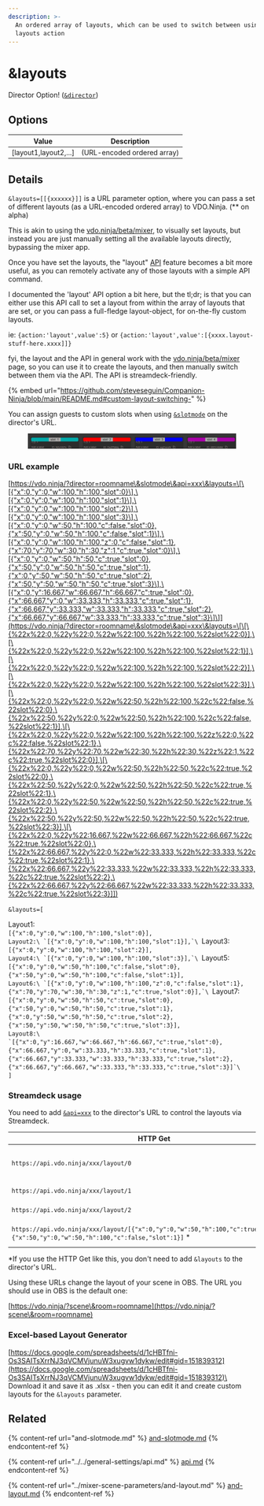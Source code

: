 ```yaml
---
description: >-
  An ordered array of layouts, which can be used to switch between using the API
  layouts action
---
```


# \&layouts

Director Option! ([`&director`](../../viewers-settings/director.md))

## Options

| Value                  | Description                 |
| ---------------------- | --------------------------- |
| \[layout1,layout2,...] | (URL-encoded ordered array) |

## Details

`&layouts=[[{xxxxxx}]]` is a URL parameter option, where you can pass a set of different layouts (as a URL-encoded ordered array) to VDO.Ninja. (\*\* on alpha)

This is akin to using the [vdo.ninja/beta/mixer](https://vdo.ninja/beta/mixer), to visually set layouts, but instead you are just manually setting all the available layouts directly, bypassing the mixer app.

Once you have set the layouts, the "layout" [API](../../general-settings/api.md) feature becomes a bit more useful, as you can remotely activate any of those layouts with a simple API command.

I documented the 'layout' API option a bit here, but the tl;dr; is that you can either use this API call to set a layout from within the array of layouts that are set, or you can pass a full-fledge layout-object, for on-the-fly custom layouts.

ie: `{action:'layout',value':5}` or `{action:'layout',value':[{xxxx.layout-stuff-here.xxxx]]}`

fyi, the layout and the API in general work with the [vdo.ninja/beta/mixer](https://vdo.ninja/beta/mixer) page, so you can use it to create the layouts, and then manually switch between them via the API. The API is streamdeck-friendly.

{% embed url="https://github.com/steveseguin/Companion-Ninja/blob/main/README.md#custom-layout-switching-" %}

You can assign guests to custom slots when using [`&slotmode`](and-slotmode.md) on the director's URL.

<figure><img src="../../.gitbook/assets/image (5) (1) (4).png" alt=""><figcaption></figcaption></figure>

### URL example

[https://vdo.ninja/?director=roomname\&slotmode\&api=xxx\&layouts=\[\[{"x":0,"y":0,"w":100,"h":100,"slot":0}\],\[{"x":0,"y":0,"w":100,"h":100,"slot":1}\],\[{"x":0,"y":0,"w":100,"h":100,"slot":2}\],\[{"x":0,"y":0,"w":100,"h":100,"slot":3}\],\[{"x":0,"y":0,"w":50,"h":100,"c":false,"slot":0},{"x":50,"y":0,"w":50,"h":100,"c":false,"slot":1}\],\[{"x":0,"y":0,"w":100,"h":100,"z":0,"c":false,"slot":1},{"x":70,"y":70,"w":30,"h":30,"z":1,"c":true,"slot":0}\],\[{"x":0,"y":0,"w":50,"h":50,"c":true,"slot":0},{"x":50,"y":0,"w":50,"h":50,"c":true,"slot":1},{"x":0,"y":50,"w":50,"h":50,"c":true,"slot":2},{"x":50,"y":50,"w":50,"h":50,"c":true,"slot":3}\],\[{"x":0,"y":16.667,"w":66.667,"h":66.667,"c":true,"slot":0},{"x":66.667,"y":0,"w":33.333,"h":33.333,"c":true,"slot":1},{"x":66.667,"y":33.333,"w":33.333,"h":33.333,"c":true,"slot":2},{"x":66.667,"y":66.667,"w":33.333,"h":33.333,"c":true,"slot":3}\]\]](https://vdo.ninja/?director=roomname\&slotmode\&api=xxx\&layouts=\[\[\{%22x%22:0,%22y%22:0,%22w%22:100,%22h%22:100,%22slot%22:0}],\[\{%22x%22:0,%22y%22:0,%22w%22:100,%22h%22:100,%22slot%22:1}],\[\{%22x%22:0,%22y%22:0,%22w%22:100,%22h%22:100,%22slot%22:2}],\[\{%22x%22:0,%22y%22:0,%22w%22:100,%22h%22:100,%22slot%22:3}],\[\{%22x%22:0,%22y%22:0,%22w%22:50,%22h%22:100,%22c%22:false,%22slot%22:0},\{%22x%22:50,%22y%22:0,%22w%22:50,%22h%22:100,%22c%22:false,%22slot%22:1}],\[\{%22x%22:0,%22y%22:0,%22w%22:100,%22h%22:100,%22z%22:0,%22c%22:false,%22slot%22:1},\{%22x%22:70,%22y%22:70,%22w%22:30,%22h%22:30,%22z%22:1,%22c%22:true,%22slot%22:0}],\[\{%22x%22:0,%22y%22:0,%22w%22:50,%22h%22:50,%22c%22:true,%22slot%22:0},\{%22x%22:50,%22y%22:0,%22w%22:50,%22h%22:50,%22c%22:true,%22slot%22:1},\{%22x%22:0,%22y%22:50,%22w%22:50,%22h%22:50,%22c%22:true,%22slot%22:2},\{%22x%22:50,%22y%22:50,%22w%22:50,%22h%22:50,%22c%22:true,%22slot%22:3}],\[\{%22x%22:0,%22y%22:16.667,%22w%22:66.667,%22h%22:66.667,%22c%22:true,%22slot%22:0},\{%22x%22:66.667,%22y%22:0,%22w%22:33.333,%22h%22:33.333,%22c%22:true,%22slot%22:1},\{%22x%22:66.667,%22y%22:33.333,%22w%22:33.333,%22h%22:33.333,%22c%22:true,%22slot%22:2},\{%22x%22:66.667,%22y%22:66.667,%22w%22:33.333,%22h%22:33.333,%22c%22:true,%22slot%22:3}]])

`&layouts=[`

Layout1:\
`[{"x":0,"y":0,"w":100,"h":100,"slot":0}],`\
``Layout2:\
`[{"x":0,"y":0,"w":100,"h":100,"slot":1}],`\
``Layout3:\
`[{"x":0,"y":0,"w":100,"h":100,"slot":2}],`\
``Layout4:\
`[{"x":0,"y":0,"w":100,"h":100,"slot":3}],`\
``Layout5:\
`[{"x":0,"y":0,"w":50,"h":100,"c":false,"slot":0},{"x":50,"y":0,"w":50,"h":100,"c":false,"slot":1}],`\
``Layout6:\
`[{"x":0,"y":0,"w":100,"h":100,"z":0,"c":false,"slot":1},{"x":70,"y":70,"w":30,"h":30,"z":1,"c":true,"slot":0}],`\
``Layout7:\
`[{"x":0,"y":0,"w":50,"h":50,"c":true,"slot":0},{"x":50,"y":0,"w":50,"h":50,"c":true,"slot":1},{"x":0,"y":50,"w":50,"h":50,"c":true,"slot":2},{"x":50,"y":50,"w":50,"h":50,"c":true,"slot":3}],`\
``Layout8:\
`[{"x":0,"y":16.667,"w":66.667,"h":66.667,"c":true,"slot":0},{"x":66.667,"y":0,"w":33.333,"h":33.333,"c":true,"slot":1},{"x":66.667,"y":33.333,"w":33.333,"h":33.333,"c":true,"slot":2},{"x":66.667,"y":66.667,"w":33.333,"h":33.333,"c":true,"slot":3}]`\
``\
`]`

### Streamdeck usage

You need to add [`&api=xxx`](../../general-settings/api.md) to the director's URL to control the layouts via Streamdeck.

| HTTP Get                                                                                                                                | Description                         |
| --------------------------------------------------------------------------------------------------------------------------------------- | ----------------------------------- |
| `https://api.vdo.ninja/xxx/layout/0`                                                                                                    | Disables the layouts -> Auto-mixing |
| `https://api.vdo.ninja/xxx/layout/1`                                                                                                    | Select Layout 1                     |
| `https://api.vdo.ninja/xxx/layout/2`                                                                                                    | Select Layout 2                     |
| `https://api.vdo.ninja/xxx/layout/[{"x":0,"y":0,"w":50,"h":100,"c":true,"slot":0},{"x":50,"y":0,"w":50,"h":100,"c":false,"slot":1}]` \* | Select specified layout             |

\*If you use the HTTP Get like this, you don't need to add `&layouts` to the director's URL.

Using these URLs change the layout of your scene in OBS. The URL you should use in OBS is the default one:

[https://vdo.ninja/?scene\&room=roomname](https://vdo.ninja/?scene\&room=roomname)

### Excel-based Layout Generator

[https://docs.google.com/spreadsheets/d/1cHBTfni-Os3SAITsXrrNJ3qVCMVjunuW3xugvw1dykw/edit#gid=151839312](https://docs.google.com/spreadsheets/d/1cHBTfni-Os3SAITsXrrNJ3qVCMVjunuW3xugvw1dykw/edit#gid=151839312)\
\
Download it and save it as .xlsx - then you can edit it and create custom layouts for the `&layouts` parameter.

## Related

{% content-ref url="and-slotmode.md" %}
[and-slotmode.md](and-slotmode.md)
{% endcontent-ref %}

{% content-ref url="../../general-settings/api.md" %}
[api.md](../../general-settings/api.md)
{% endcontent-ref %}

{% content-ref url="../mixer-scene-parameters/and-layout.md" %}
[and-layout.md](../mixer-scene-parameters/and-layout.md)
{% endcontent-ref %}
